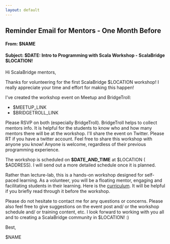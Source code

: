 ```yaml
---
layout: default
---
```


## Reminder Email for Mentors - One Month Before

#### From: $NAME

#### Subject: $DATE: Intro to Programming with Scala Workshop - ScalaBridge $LOCATION!

Hi ScalaBridge mentors,

Thanks for volunteering for the first ScalaBridge $LOCATION workshop! I really appreciate your time and effort for making this happen!


I've created the workshop event on Meetup and BridgeTroll:

- $MEETUP_LINK
- $BRIDGETROLL_LINK


Please RSVP on both (especially BridgeTroll). BridgeTroll helps to collect mentors info. It is helpful for the students to know who and how many mentors there will be at the workshop. I'll share the event on Twitter. Please RT if you have a twitter account. Feel free to share this workshop with anyone you know! Anyone is welcome, regardless of their previous programming experience.


The workshop is scheduled on **$DATE_AND_TIME** at $LOCATION (
$ADDRESS). I will send out a more detailed schedule once it is planned.


Rather than lecture-lab, this is a hands-on workshop designed for self-paced learning. As a volunteer, you will be a floating mentor, engaging and facilitating students in their learning. Here is the [curriculum](https://scalabridge.gitbooks.io/curriculum/content/). It will be helpful if you briefly read through it before the workshop.


Please do not hesitate to contact me for any questions or concerns.  Please also feel free to give suggestions on the event post and/ or the workshop schedule and/ or training content, etc. I look forward to working with you all and to creating a ScalaBridge community in $LOCATION! :)


Best,

$NAME
